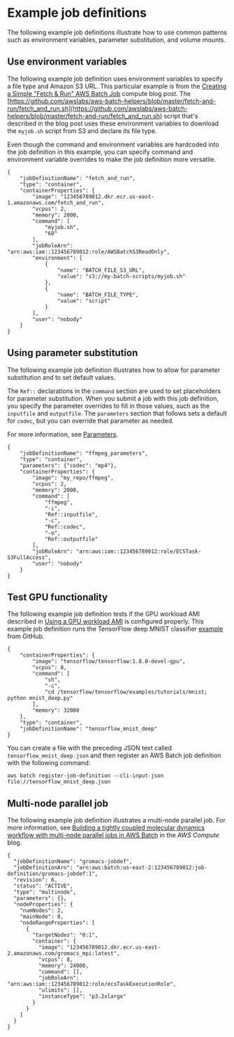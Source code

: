 # Example job definitions<a name="example-job-definitions"></a>

The following example job definitions illustrate how to use common patterns such as environment variables, parameter substitution, and volume mounts\.

## Use environment variables<a name="example-use-envvars"></a>

The following example job definition uses environment variables to specify a file type and Amazon S3 URL\. This particular example is from the [Creating a Simple "Fetch & Run" AWS Batch Job](https://aws.amazon.com/blogs/compute/creating-a-simple-fetch-and-run-aws-batch-job/) compute blog post\. The [https://github.com/awslabs/aws-batch-helpers/blob/master/fetch-and-run/fetch_and_run.sh](https://github.com/awslabs/aws-batch-helpers/blob/master/fetch-and-run/fetch_and_run.sh) script that's described in the blog post uses these environment variables to download the `myjob.sh` script from S3 and declare its file type\.

Even though the command and environment variables are hardcoded into the job definition in this example, you can specify command and environment variable overrides to make the job definition more versatile\.

```
{
    "jobDefinitionName": "fetch_and_run",
    "type": "container",
    "containerProperties": {
        "image": "123456789012.dkr.ecr.us-east-1.amazonaws.com/fetch_and_run",
        "vcpus": 2,
        "memory": 2000,
        "command": [
            "myjob.sh",
            "60"
        ],
        "jobRoleArn": "arn:aws:iam::123456789012:role/AWSBatchS3ReadOnly",
        "environment": [
            {
                "name": "BATCH_FILE_S3_URL",
                "value": "s3://my-batch-scripts/myjob.sh"
            },
            {
                "name": "BATCH_FILE_TYPE",
                "value": "script"
            }
        ],
        "user": "nobody"
    }
}
```

## Using parameter substitution<a name="example-use-parameters"></a>

The following example job definition illustrates how to allow for parameter substitution and to set default values\.

The `Ref::` declarations in the `command` section are used to set placeholders for parameter substitution\. When you submit a job with this job definition, you specify the parameter overrides to fill in those values, such as the `inputfile` and `outputfile`\. The `parameters` section that follows sets a default for `codec`, but you can override that parameter as needed\.

For more information, see [Parameters](job_definition_parameters.md#parameters)\.

```
{
    "jobDefinitionName": "ffmpeg_parameters",
    "type": "container",
    "parameters": {"codec": "mp4"},
    "containerProperties": {
        "image": "my_repo/ffmpeg",
        "vcpus": 2,
        "memory": 2000,
        "command": [
            "ffmpeg",
            "-i",
            "Ref::inputfile",
            "-c",
            "Ref::codec",
            "-o",
            "Ref::outputfile"
        ],
        "jobRoleArn": "arn:aws:iam::123456789012:role/ECSTask-S3FullAccess",
        "user": "nobody"
    }
}
```

## Test GPU functionality<a name="example-test-gpu"></a>

The following example job definition tests if the GPU workload AMI described in [Using a GPU workload AMI](batch-gpu-ami.md) is configured properly\. This example job definition runs the TensorFlow deep MNIST classifier [example](https://github.com/tensorflow/tensorflow/blob/r1.8/tensorflow/examples/tutorials/mnist/mnist_deep.py) from GitHub\.

```
{
    "containerProperties": {
        "image": "tensorflow/tensorflow:1.8.0-devel-gpu",
        "vcpus": 8,
        "command": [
            "sh",
            "-c",
            "cd /tensorflow/tensorflow/examples/tutorials/mnist; python mnist_deep.py"
        ],
        "memory": 32000
    },
    "type": "container",
    "jobDefinitionName": "tensorflow_mnist_deep"
}
```

You can create a file with the preceding JSON text called `tensorflow_mnist_deep.json` and then register an AWS Batch job definition with the following command:

```
aws batch register-job-definition --cli-input-json file://tensorflow_mnist_deep.json
```

## Multi\-node parallel job<a name="example-mnp-job-definition"></a>

The following example job definition illustrates a multi\-node parallel job\. For more information, see [Building a tightly coupled molecular dynamics workflow with multi\-node parallel jobs in AWS Batch](http://aws.amazon.com/blogs/compute/building-a-tightly-coupled-molecular-dynamics-workflow-with-multi-node-parallel-jobs-in-aws-batch/) in the *AWS Compute* blog\.

```
{
  "jobDefinitionName": "gromacs-jobdef",
  "jobDefinitionArn": "arn:aws:batch:us-east-2:123456789012:job-definition/gromacs-jobdef:1",
  "revision": 6,
  "status": "ACTIVE",
  "type": "multinode",
  "parameters": {},
  "nodeProperties": {
    "numNodes": 2,
    "mainNode": 0,
    "nodeRangeProperties": [
      {
        "targetNodes": "0:1",
        "container": {
          "image": "123456789012.dkr.ecr.us-east-2.amazonaws.com/gromacs_mpi:latest",
          "vcpus": 8,
          "memory": 24000,
          "command": [],
          "jobRoleArn": "arn:aws:iam::123456789012:role/ecsTaskExecutionRole",
          "ulimits": [],
          "instanceType": "p3.2xlarge"
        }
      }
    ]
  }
}
```